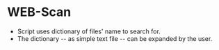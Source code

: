 # WEB-Scan
* Script uses dictionary of files' name to search for.
* The dictionary -- as simple text file -- can be expanded by the user.
